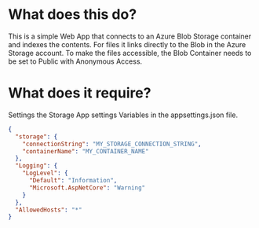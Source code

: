 # What does this do?
This is a simple Web App that connects to an Azure Blob Storage container and indexes the contents. For files it links directly to the Blob in the Azure Storage account.  To make the files accessible, the Blob Container needs to be set to Public with Anonymous Access. 

# What does it require?
Settings the Storage App settings Variables in the appsettings.json file.

```json
{
  "storage": {
    "connectionString": "MY_STORAGE_CONNECTION_STRING",
    "containerName": "MY_CONTAINER_NAME"
  },
  "Logging": {
    "LogLevel": {
      "Default": "Information",
      "Microsoft.AspNetCore": "Warning"
    }
  },
  "AllowedHosts": "*"
}
```